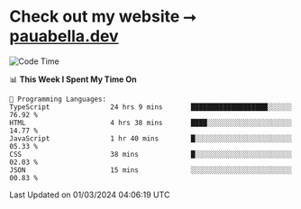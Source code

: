 # Check out my website ⭢ [pauabella.dev](https://pauabella.dev)

<!--START_SECTION:waka-->
![Code Time](http://img.shields.io/badge/Code%20Time-3%2C056%20hrs%2017%20mins-blue)

📊 **This Week I Spent My Time On** 

```text
💬 Programming Languages: 
TypeScript               24 hrs 9 mins       ███████████████████░░░░░░   76.92 % 
HTML                     4 hrs 38 mins       ████░░░░░░░░░░░░░░░░░░░░░   14.77 % 
JavaScript               1 hr 40 mins        █░░░░░░░░░░░░░░░░░░░░░░░░   05.33 % 
CSS                      38 mins             █░░░░░░░░░░░░░░░░░░░░░░░░   02.03 % 
JSON                     15 mins             ░░░░░░░░░░░░░░░░░░░░░░░░░   00.83 % 
```


 Last Updated on 01/03/2024 04:06:19 UTC
<!--END_SECTION:waka-->
